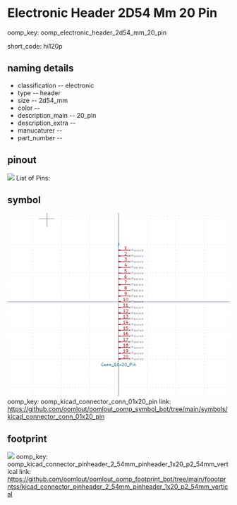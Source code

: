 # Electronic Header 2D54 Mm 20 Pin
oomp_key: oomp_electronic_header_2d54_mm_20_pin  

short_code: hi120p
## naming details
* classification -- electronic
* type -- header
* size -- 2d54_mm
* color -- 
* description_main -- 20_pin
* description_extra -- 
* manucaturer -- 
* part_number -- 
## pinout
![](working_pinout_600.png)
List of Pins:

## symbol

![](symbol/0/working/working_600.png)
oomp_key: oomp_kicad_connector_conn_01x20_pin
link: https://github.com/oomlout/oomlout_oomp_symbol_bot/tree/main/symbols/kicad_connector_conn_01x20_pin


## footprint

![](footprint/0/working/working_600.png)
oomp_key: oomp_kicad_connector_pinheader_2_54mm_pinheader_1x20_p2_54mm_vertical
link: https://github.com/oomlout/oomlout_oomp_footprint_bot/tree/main/foootprntss/kicad_connector_pinheader_2_54mm_pinheader_1x20_p2_54mm_vertical
